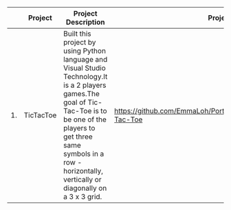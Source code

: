 | |Project|Project Description|Project Link|
|-|------------|-------------------|------------|
|1.|TicTacToe|Built this project by using Python language and Visual Studio Technology.It is a 2 players games.The goal of Tic-Tac-Toe is to be one of the players to get three same symbols in a row - horizontally, vertically or diagonally on a 3 x 3 grid.|https://github.com/EmmaLoh/Portfolio/blob/main/Python_Project/Tic-Tac-Toe  |
